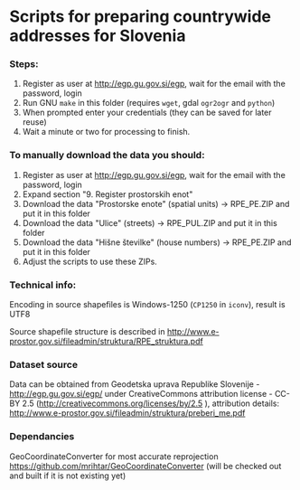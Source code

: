 # Scripts for preparing countrywide addresses for Slovenia


### Steps:
1. Register as user at http://egp.gu.gov.si/egp, wait for the email with the password, login
2. Run GNU `make` in this folder (requires `wget`, gdal `ogr2ogr` and `python`)
3. When prompted enter your credentials (they can be saved for later reuse)
4. Wait a minute or two for processing to finish.

### To manually download the data you should:
1. Register as user at http://egp.gu.gov.si/egp, wait for the email with the password, login
2. Expand section "9. Register prostorskih enot"
3. Download the data "Prostorske enote" (spatial units) -> RPE_PE.ZIP and put it in this folder
4. Download the data "Ulice" (streets) -> RPE_PUL.ZIP and put it in this folder
5. Download the data "Hišne številke" (house numbers) -> RPE_PE.ZIP and put it in this folder
6. Adjust the scripts to use these ZIPs.

### Technical info:
Encoding in source shapefiles is Windows-1250 (`CP1250` in `iconv`), result is UTF8

Source shapefile structure is described in http://www.e-prostor.gov.si/fileadmin/struktura/RPE_struktura.pdf

### Dataset source
Data can be obtained from Geodetska  uprava  Republike  Slovenije - http://egp.gu.gov.si/egp/ under CreativeCommons attribution license - CC-BY 2.5 (http://creativecommons.org/licenses/by/2.5 ), attribution details: http://www.e-prostor.gov.si/fileadmin/struktura/preberi_me.pdf

### Dependancies
GeoCoordinateConverter for most accurate reprojection
https://github.com/mrihtar/GeoCoordinateConverter (will be checked out and built if it is not existing yet)
